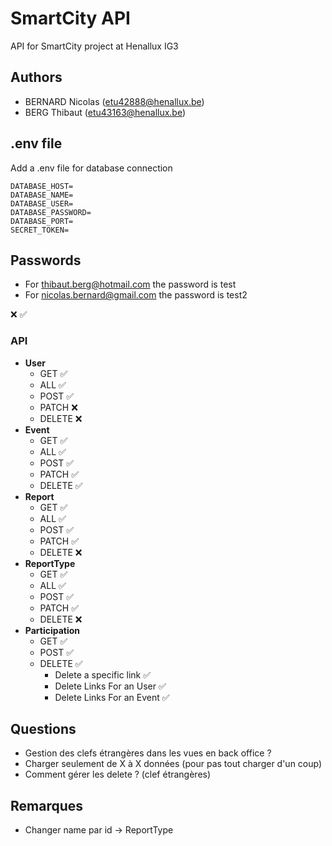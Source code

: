 # SmartCity API
API for SmartCity project at Henallux IG3

## Authors
- BERNARD Nicolas (etu42888@henallux.be)
- BERG Thibaut (etu43163@henallux.be)

## .env file
Add a .env file for database connection 

```
DATABASE_HOST=
DATABASE_NAME=
DATABASE_USER=
DATABASE_PASSWORD=
DATABASE_PORT=
SECRET_TOKEN=
```

## Passwords
- For thibaut.berg@hotmail.com the password is test
- For nicolas.bernard@gmail.com the password is test2

❌ ✅
### API
- **User**
    - GET ✅
    - ALL ✅
    - POST ✅
    - PATCH ❌
    - DELETE ❌
- **Event**
    - GET ✅
    - ALL ✅
    - POST ✅
    - PATCH ✅
    - DELETE ✅
- **Report**
    - GET ✅
    - ALL ✅
    - POST ✅
    - PATCH ✅
    - DELETE ❌
- **ReportType**
    - GET ✅
    - ALL ✅
    - POST ✅
    - PATCH ✅
    - DELETE ❌
- **Participation**
  - GET ✅
  - POST ✅
  - DELETE ✅
    - Delete a specific link ✅
    - Delete Links For an User ✅
    - Delete Links For an Event ✅

## Questions
- Gestion des clefs étrangères dans les vues en back office ?
- Charger seulement de X à X données (pour pas tout charger d'un coup)
- Comment gérer les delete ? (clef étrangères)

## Remarques
- Changer name par id -> ReportType
